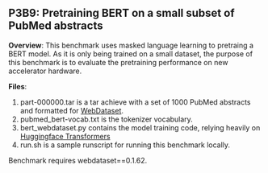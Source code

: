 ## P3B9: Pretraining BERT on a small subset of PubMed abstracts

**Overview**: This benchmark uses masked language learning to pretraing a BERT model. As it is only being trained on a small dataset, the purpose of this benchmark is to evaluate the pretraining performance on new accelerator hardware.

**Files**:

1. part-000000.tar is a tar achieve with a set of 1000 PubMed abstracts and formatted for [WebDataset](https://github.com/webdataset/webdataset).
2. pubmed_bert-vocab.txt is the tokenizer vocabulary.
3. bert_webdataset.py contains the model training code, relying heavily on [Huggingface Transformers](https://github.com/huggingface/transformers)
4. run.sh is a sample runscript for running this benchmark locally.

Benchmark requires webdataset==0.1.62.
